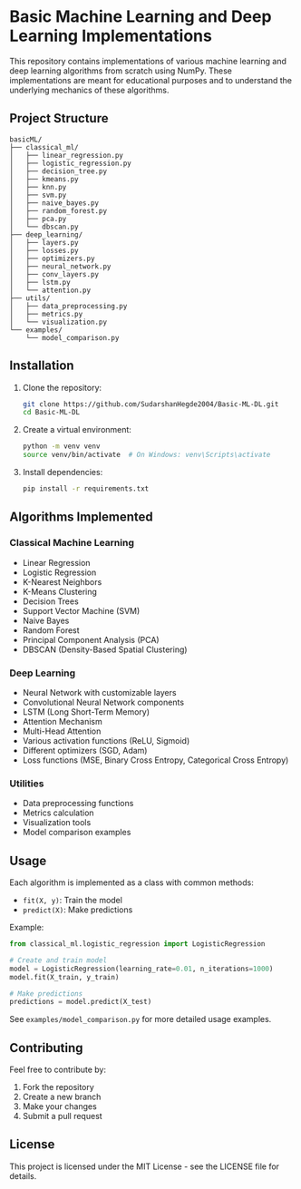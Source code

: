 # Basic Machine Learning and Deep Learning Implementations

This repository contains implementations of various machine learning and deep learning algorithms from scratch using NumPy. These implementations are meant for educational purposes and to understand the underlying mechanics of these algorithms.

## Project Structure

```
basicML/
├── classical_ml/
│   ├── linear_regression.py
│   ├── logistic_regression.py
│   ├── decision_tree.py
│   ├── kmeans.py
│   ├── knn.py
│   ├── svm.py
│   ├── naive_bayes.py
│   ├── random_forest.py
│   ├── pca.py
│   └── dbscan.py
├── deep_learning/
│   ├── layers.py
│   ├── losses.py
│   ├── optimizers.py
│   ├── neural_network.py
│   ├── conv_layers.py
│   ├── lstm.py
│   └── attention.py
├── utils/
│   ├── data_preprocessing.py
│   ├── metrics.py
│   └── visualization.py
└── examples/
    └── model_comparison.py
```

## Installation

1. Clone the repository:
   ```bash
   git clone https://github.com/SudarshanHegde2004/Basic-ML-DL.git
   cd Basic-ML-DL
   ```
2. Create a virtual environment:
   ```bash
   python -m venv venv
   source venv/bin/activate  # On Windows: venv\Scripts\activate
   ```
3. Install dependencies:
   ```bash
   pip install -r requirements.txt
   ```

## Algorithms Implemented

### Classical Machine Learning
- Linear Regression
- Logistic Regression
- K-Nearest Neighbors
- K-Means Clustering
- Decision Trees
- Support Vector Machine (SVM)
- Naive Bayes
- Random Forest
- Principal Component Analysis (PCA)
- DBSCAN (Density-Based Spatial Clustering)

### Deep Learning
- Neural Network with customizable layers
- Convolutional Neural Network components
- LSTM (Long Short-Term Memory)
- Attention Mechanism
- Multi-Head Attention
- Various activation functions (ReLU, Sigmoid)
- Different optimizers (SGD, Adam)
- Loss functions (MSE, Binary Cross Entropy, Categorical Cross Entropy)

### Utilities
- Data preprocessing functions
- Metrics calculation
- Visualization tools
- Model comparison examples

## Usage

Each algorithm is implemented as a class with common methods:

- `fit(X, y)`: Train the model
- `predict(X)`: Make predictions

Example:
```python
from classical_ml.logistic_regression import LogisticRegression

# Create and train model
model = LogisticRegression(learning_rate=0.01, n_iterations=1000)
model.fit(X_train, y_train)

# Make predictions
predictions = model.predict(X_test)
```

See `examples/model_comparison.py` for more detailed usage examples.

## Contributing

Feel free to contribute by:
1. Fork the repository
2. Create a new branch
3. Make your changes
4. Submit a pull request

## License

This project is licensed under the MIT License - see the LICENSE file for details.
